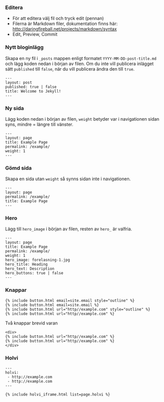 ### Editera
- För att editera välj fil och tryck edit (pennan)
- Filerna är Markdown filer, dokumentation finns här: http://daringfireball.net/projects/markdown/syntax
- Edit, Preview, Commit

### Nytt bloginlägg

Skapa en ny fil i `_posts` mappen enligt formatet `YYYY-MM-DD-post-title.md` och lägg koden nedan i början av filen. Om du inte vill publicera inlägget sätt `published` till `false`, när du vill publicera ändra den till `true`.

    ---
    layout: post
    published: true | false
    title: Welcome to Jekyll!
    ---

### Ny sida

Lägg koden nedan i början av filen, `weight` betyder var i navigationen sidan syns, mindre = längre till vänster.

    ---
    layout: page
    title: Example Page
    permalink: /example/
    weight: 1
    ---

### Gömd sida

Skapa en sida utan `weight` så synns sidan inte i navigationen.

    ---
    layout: page
    permalink: /example/
    title: Example Page
    ---

### Hero

Lägg till `hero_image` i början av filen, resten av `hero_` är valfria.

    ---
    layout: page
    title: Example Page
    permalink: /example/
    weight: 1
    hero_image: forelasning-1.jpg
    hero_title: Heading
    hero_text: Description
    hero_buttons: true | false
    ---

### Knappar

    {% include button.html email=site.email style="outline" %}
    {% include button.html email=site.email %}
    {% include button.html url="http//example.com" style="outline" %}
    {% include button.html url="http//example.com" %}

Två knappar brevid varan

    <div>
    {% include button.html url="http//example.com" %}
    {% include button.html url="http//example.com" %}
    </div>



### Holvi

    ---
    holvi:
     - http://example.com
     - http://example.com
    ---

    {% include holvi_iframe.html list=page.holvi %}
